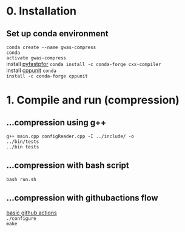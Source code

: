 # 0. Installation
## Set up conda environment
<code>conda create --name gwas-compress</code><br>
<code>conda activate gwas-compress</code><br>
install [pyfastpfor](https://github.com/searchivarius/PyFastPFor) <code>conda install -c conda-forge cxx-compiler</code><br>
install [cppunit](http://cppunit.sourceforge.net/doc/1.8.0/) <code>conda install -c conda-forge cppunit</code><br>

# 1. Compile and run (compression)

## ...compression using g++<br>
<code>g++ main.cpp configReader.cpp -I ../include/ -o ../bin/tests</code><br>
<code>../bin tests</code><br>

## ...compression with bash script
<code>bash run.sh</code><br>

## ...compression with githubactions flow
[basic github actions](https://www.incredibuild.com/blog/using-github-actions-with-your-c-project)
<br>
<code>./configure</code><br>
<code>make</code><br>
